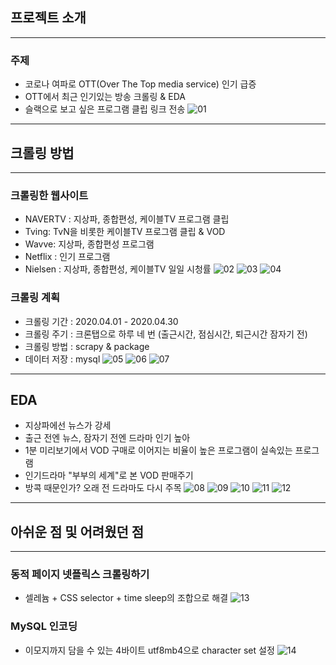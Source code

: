 ## 프로젝트 소개
---
### 주제
- 코로나 여파로 OTT(Over The Top media service) 인기 급증
- OTT에서 최근 인기있는 방송 크롤링 & EDA 
- 슬랙으로 보고 싶은 프로그램 클립 링크 전송
![01](https://user-images.githubusercontent.com/46242120/81136281-16e20900-8f96-11ea-97b8-2d6b929b4ff8.jpeg)


----
## 크롤링 방법
----
### 크롤링한 웹사이트
- NAVERTV : 지상파, 종합편성, 케이블TV 프로그램 클립
- Tving: TvN을 비롯한 케이블TV 프로그램 클립 & VOD
- Wavve: 지상파, 종합편성 프로그램
- Netflix : 인기 프로그램
- Nielsen : 지상파, 종합편성, 케이블TV 일일 시청률
![02](https://user-images.githubusercontent.com/46242120/81136403-74765580-8f96-11ea-9112-507ad1f3ac71.jpeg)
![03](https://user-images.githubusercontent.com/46242120/81136415-7b9d6380-8f96-11ea-8a17-e890bea7d8ef.jpeg)
![04](https://user-images.githubusercontent.com/46242120/81136433-87892580-8f96-11ea-8342-f75c87d3e291.jpeg)


### 크롤링 계획
- 크롤링 기간 : 2020.04.01 - 2020.04.30
- 크롤링 주기 : 크론탭으로 하루 네 번 (출근시간, 점심시간, 퇴근시간 잠자기 전)
- 크롤링 방법 : scrapy & package
- 데이터 저장 : mysql
![05](https://user-images.githubusercontent.com/46242120/81136447-9079f700-8f96-11ea-8c97-7fe5947fdc44.jpeg)
![06](https://user-images.githubusercontent.com/46242120/81136458-97086e80-8f96-11ea-997b-4be630f7fdc5.jpeg)
![07](https://user-images.githubusercontent.com/46242120/81136461-996ac880-8f96-11ea-93dd-6b55a2d4b339.jpeg)

---

## EDA
- 지상파에선 뉴스가 강세
- 출근 전엔 뉴스, 잠자기 전엔 드라마 인기 높아
- 1분 미리보기에서 VOD 구매로 이어지는 비율이 높은 프로그램이 실속있는 프로그램
- 인기드라마 "부부의 세계"로 본 VOD 판매주기
- 방콕 때문인가? 오래 전 드라마도 다시 주목
![08](https://user-images.githubusercontent.com/46242120/81136463-9a035f00-8f96-11ea-9164-c24ca2ee15f8.jpeg)
![09](https://user-images.githubusercontent.com/46242120/81136464-9a9bf580-8f96-11ea-9cec-add6c450312a.jpeg)
![10](https://user-images.githubusercontent.com/46242120/81136465-9a9bf580-8f96-11ea-85ab-db328f8f8b48.jpeg)
![11](https://user-images.githubusercontent.com/46242120/81136467-9b348c00-8f96-11ea-833d-092458c79f3f.jpeg)
![12](https://user-images.githubusercontent.com/46242120/81136469-9b348c00-8f96-11ea-9714-ec6f872b3e16.jpeg)

---

## 아쉬운 점 및 어려웠던 점
----
### 동적 페이지 넷플릭스 크롤링하기
- 셀레늄 + CSS selector + time sleep의 조합으로 해결
![13](https://user-images.githubusercontent.com/46242120/81136470-9bcd2280-8f96-11ea-8d13-2dcd3ad2b130.jpeg)

### MySQL 인코딩
- 이모지까지 담을 수 있는 4바이트 utf8mb4으로 character set 설정
![14](https://user-images.githubusercontent.com/46242120/81136472-9bcd2280-8f96-11ea-9ffa-1c61fdb42d02.jpeg)
